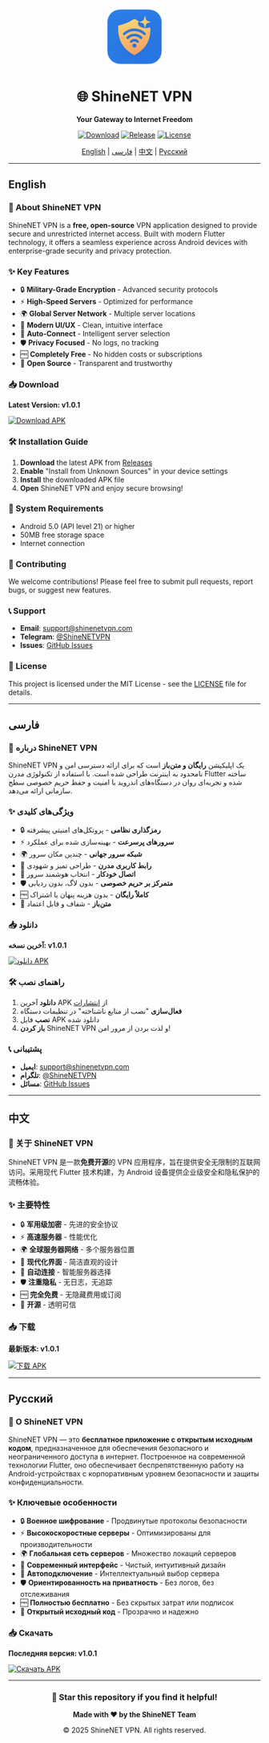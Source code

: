 <div align="center">
  <img src="https://raw.githubusercontent.com/shayanheidari01/ShineNETVPN/main/assets/images/logo.png" width="120" height="120" alt="ShineNET VPN Logo">
  
  # 🌐 **ShineNET VPN**
  
  **Your Gateway to Internet Freedom**
  
  [![Download](https://img.shields.io/github/downloads/shayanheidari01/ShineNETVPN/total?style=for-the-badge&color=blue)](https://github.com/shayanheidari01/ShineNETVPN/releases/latest)
  [![Release](https://img.shields.io/github/v/release/shayanheidari01/ShineNETVPN?style=for-the-badge&color=green)](https://github.com/shayanheidari01/ShineNETVPN/releases/latest)
  [![License](https://img.shields.io/github/license/shayanheidari01/ShineNETVPN?style=for-the-badge&color=orange)](LICENSE)
  
  [English](#english) | [فارسی](#فارسی) | [中文](#中文) | [Русский](#русский)
  
</div>

---

## English

### 🚀 About ShineNET VPN

ShineNET VPN is a **free, open-source** VPN application designed to provide secure and unrestricted internet access. Built with modern Flutter technology, it offers a seamless experience across Android devices with enterprise-grade security and privacy protection.

### ✨ Key Features

- 🔒 **Military-Grade Encryption** - Advanced security protocols
- ⚡ **High-Speed Servers** - Optimized for performance
- 🌍 **Global Server Network** - Multiple server locations
- 📱 **Modern UI/UX** - Clean, intuitive interface
- 🔄 **Auto-Connect** - Intelligent server selection
- 🛡️ **Privacy Focused** - No logs, no tracking
- 🆓 **Completely Free** - No hidden costs or subscriptions
- 📂 **Open Source** - Transparent and trustworthy

### 📥 Download

**Latest Version: v1.0.1**

[![Download APK](https://img.shields.io/badge/Download-APK-blue?style=for-the-badge&logo=android)](https://github.com/shayanheidari01/ShineNETVPN/releases/latest)

### 🛠️ Installation Guide

1. **Download** the latest APK from [Releases](https://github.com/shayanheidari01/ShineNETVPN/releases/latest)
2. **Enable** "Install from Unknown Sources" in your device settings
3. **Install** the downloaded APK file
4. **Open** ShineNET VPN and enjoy secure browsing!

### 📱 System Requirements

- Android 5.0 (API level 21) or higher
- 50MB free storage space
- Internet connection

### 🤝 Contributing

We welcome contributions! Please feel free to submit pull requests, report bugs, or suggest new features.

### 📞 Support

- **Email**: support@shinenetvpn.com
- **Telegram**: [@ShineNETVPN](https://t.me/ShineNETVPN)
- **Issues**: [GitHub Issues](https://github.com/shayanheidari01/ShineNETVPN/issues)

### 📄 License

This project is licensed under the MIT License - see the [LICENSE](LICENSE) file for details.

---

## فارسی

### 🚀 درباره ShineNET VPN

ShineNET VPN یک اپلیکیشن **رایگان و متن‌باز** است که برای ارائه دسترسی امن و نامحدود به اینترنت طراحی شده است. با استفاده از تکنولوژی مدرن Flutter ساخته شده و تجربه‌ای روان در دستگاه‌های اندروید با امنیت و حفظ حریم خصوصی سطح سازمانی ارائه می‌دهد.

### ✨ ویژگی‌های کلیدی

- 🔒 **رمزگذاری نظامی** - پروتکل‌های امنیتی پیشرفته
- ⚡ **سرورهای پرسرعت** - بهینه‌سازی شده برای عملکرد
- 🌍 **شبکه سرور جهانی** - چندین مکان سرور
- 📱 **رابط کاربری مدرن** - طراحی تمیز و شهودی
- 🔄 **اتصال خودکار** - انتخاب هوشمند سرور
- 🛡️ **متمرکز بر حریم خصوصی** - بدون لاگ، بدون ردیابی
- 🆓 **کاملاً رایگان** - بدون هزینه پنهان یا اشتراک
- 📂 **متن‌باز** - شفاف و قابل اعتماد

### 📥 دانلود

**آخرین نسخه: v1.0.1**

[![دانلود APK](https://img.shields.io/badge/دانلود-APK-blue?style=for-the-badge&logo=android)](https://github.com/shayanheidari01/ShineNETVPN/releases/latest)

### 🛠️ راهنمای نصب

1. **دانلود** آخرین APK از [انتشارات](https://github.com/shayanheidari01/ShineNETVPN/releases/latest)
2. **فعال‌سازی** "نصب از منابع ناشناخته" در تنظیمات دستگاه
3. **نصب** فایل APK دانلود شده
4. **باز کردن** ShineNET VPN و لذت بردن از مرور امن!

### 📞 پشتیبانی

- **ایمیل**: support@shinenetvpn.com
- **تلگرام**: [@ShineNETVPN](https://t.me/ShineNETVPN)
- **مسائل**: [GitHub Issues](https://github.com/shayanheidari01/ShineNETVPN/issues)

---

## 中文

### 🚀 关于 ShineNET VPN

ShineNET VPN 是一款**免费开源**的 VPN 应用程序，旨在提供安全无限制的互联网访问。采用现代 Flutter 技术构建，为 Android 设备提供企业级安全和隐私保护的流畅体验。

### ✨ 主要特性

- 🔒 **军用级加密** - 先进的安全协议
- ⚡ **高速服务器** - 性能优化
- 🌍 **全球服务器网络** - 多个服务器位置
- 📱 **现代化界面** - 简洁直观的设计
- 🔄 **自动连接** - 智能服务器选择
- 🛡️ **注重隐私** - 无日志，无追踪
- 🆓 **完全免费** - 无隐藏费用或订阅
- 📂 **开源** - 透明可信

### 📥 下载

**最新版本: v1.0.1**

[![下载 APK](https://img.shields.io/badge/下载-APK-blue?style=for-the-badge&logo=android)](https://github.com/shayanheidari01/ShineNETVPN/releases/latest)

---

## Русский

### 🚀 О ShineNET VPN

ShineNET VPN — это **бесплатное приложение с открытым исходным кодом**, предназначенное для обеспечения безопасного и неограниченного доступа в интернет. Построенное на современной технологии Flutter, оно обеспечивает беспрепятственную работу на Android-устройствах с корпоративным уровнем безопасности и защиты конфиденциальности.

### ✨ Ключевые особенности

- 🔒 **Военное шифрование** - Продвинутые протоколы безопасности
- ⚡ **Высокоскоростные серверы** - Оптимизированы для производительности
- 🌍 **Глобальная сеть серверов** - Множество локаций серверов
- 📱 **Современный интерфейс** - Чистый, интуитивный дизайн
- 🔄 **Автоподключение** - Интеллектуальный выбор сервера
- 🛡️ **Ориентированность на приватность** - Без логов, без отслеживания
- 🆓 **Полностью бесплатно** - Без скрытых затрат или подписок
- 📂 **Открытый исходный код** - Прозрачно и надежно

### 📥 Скачать

**Последняя версия: v1.0.1**

[![Скачать APK](https://img.shields.io/badge/Скачать-APK-blue?style=for-the-badge&logo=android)](https://github.com/shayanheidari01/ShineNETVPN/releases/latest)

---

<div align="center">
  
  ### 🌟 Star this repository if you find it helpful!
  
  **Made with ❤️ by the ShineNET Team**
  
  © 2025 ShineNET VPN. All rights reserved.
  
</div>
